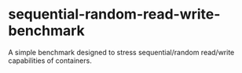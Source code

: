 # sequential-random-read-write-benchmark
A simple benchmark designed to stress sequential/random read/write capabilities of containers.

